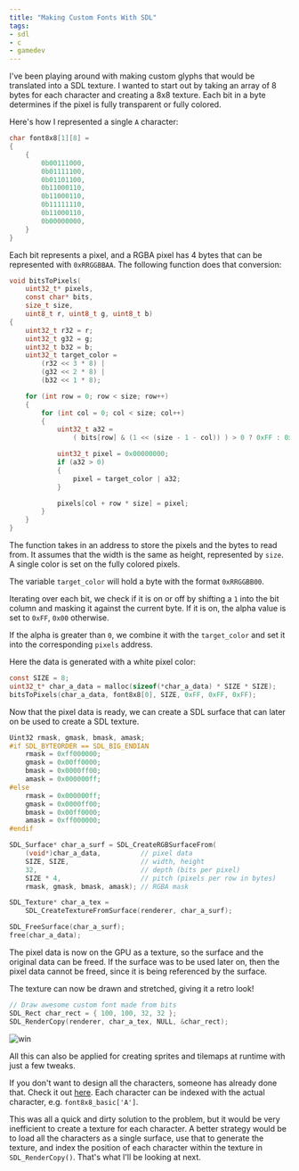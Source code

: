 ```yaml
---
title: "Making Custom Fonts With SDL"
tags:
- sdl
- c
- gamedev
---
```


I've been playing around with making custom glyphs that would be translated
into a SDL texture. I wanted to start out by taking an array of 8 bytes for
each character and creating a 8x8 texture. Each bit in a byte determines if
the pixel is fully transparent or fully colored.

Here's how I represented a single `A` character:

```c
char font8x8[1][8] =
{
	{
		0b00111000,  
		0b01111100,  
		0b01101100,  
		0b11000110,  
		0b11000110,  
		0b11111110,  
		0b11000110,  
		0b00000000,  
	}
}
```

Each bit represents a pixel, and a RGBA pixel has 4 bytes that can be
represented with `0xRRGGBBAA`. The following function does that conversion:

```c
void bitsToPixels(
    uint32_t* pixels,
    const char* bits,
    size_t size,
    uint8_t r, uint8_t g, uint8_t b)
{
    uint32_t r32 = r;
    uint32_t g32 = g;
    uint32_t b32 = b;
    uint32_t target_color =
        (r32 << 3 * 8) |
        (g32 << 2 * 8) |
        (b32 << 1 * 8);

    for (int row = 0; row < size; row++)
    {
        for (int col = 0; col < size; col++)
        {
            uint32_t a32 =
                ( bits[row] & (1 << (size - 1 - col)) ) > 0 ? 0xFF : 0x00;

            uint32_t pixel = 0x00000000;
            if (a32 > 0)
            {
                pixel = target_color | a32;
            }

            pixels[col + row * size] = pixel;
        }
    }
}
```

The function takes in an address to store the pixels and the bytes to read
from. It assumes that the width is the same as height, represented by `size`.
A single color is set on the fully colored pixels.

The variable `target_color` will hold a byte with the format `0xRRGGBB00`.

Iterating over each bit, we check if it is on or off by shifting a `1` into
the bit column and masking it against the current byte. If it is on, the
alpha value is set to `0xFF`, `0x00` otherwise.

If the alpha is greater than `0`, we combine it with the `target_color` and
set it into the corresponding `pixels` address.

Here the data is generated with a white pixel color:

```c
const SIZE = 8;
uint32_t* char_a_data = malloc(sizeof(*char_a_data) * SIZE * SIZE);
bitsToPixels(char_a_data, font8x8[0], SIZE, 0xFF, 0xFF, 0xFF);
```

Now that the pixel data is ready, we can create a SDL surface that can later
on be used to create a SDL texture.

```c
Uint32 rmask, gmask, bmask, amask;
#if SDL_BYTEORDER == SDL_BIG_ENDIAN
    rmask = 0xff000000;
    gmask = 0x00ff0000;
    bmask = 0x0000ff00;
    amask = 0x000000ff;
#else
    rmask = 0x000000ff;
    gmask = 0x0000ff00;
    bmask = 0x00ff0000;
    amask = 0xff000000;
#endif

SDL_Surface* char_a_surf = SDL_CreateRGBSurfaceFrom(
    (void*)char_a_data,          // pixel data
    SIZE, SIZE,                  // width, height
    32,                          // depth (bits per pixel)
    SIZE * 4,                    // pitch (pixels per row in bytes)
    rmask, gmask, bmask, amask); // RGBA mask

SDL_Texture* char_a_tex =
    SDL_CreateTextureFromSurface(renderer, char_a_surf);

SDL_FreeSurface(char_a_surf);
free(char_a_data);
```

The pixel data is now on the GPU as a texture, so the surface and the
original data can be freed. If the surface was to be used later on, then the
pixel data cannot be freed, since it is being referenced by the surface.

The texture can now be drawn and stretched, giving it a retro look!

```c
// Draw awesome custom font made from bits
SDL_Rect char_rect = { 100, 100, 32, 32 };
SDL_RenderCopy(renderer, char_a_tex, NULL, &char_rect);
```

![win](/assets/images/sdl-custom-font-01.png)

All this can also be applied for creating sprites and tilemaps at runtime
with just a few tweaks.

If you don't want to design all the characters, someone has already done
that. Check it out
[here](https://github.com/dhepper/font8x8/blob/master/font8x8_basic.h). Each
character can be indexed with the actual character, e.g.
`font8x8_basic['A']`.

This was all a quick and dirty solution to the problem, but it would be very
inefficient to create a texture for each character. A better strategy would
be to load all the characters as a single surface, use that to generate the
texture, and index the position of each character within the texture in
`SDL_RenderCopy()`. That's what I'll be looking at next.
